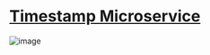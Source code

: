 
# [Timestamp Microservice](https://www.freecodecamp.org/learn/apis-and-microservices/apis-and-microservices-projects/timestamp-microservice)



![image](https://user-images.githubusercontent.com/30150989/104208840-fa686b80-5456-11eb-82e6-008f4920d5b9.png)
